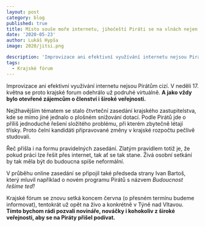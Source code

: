 ```yaml
---
layout: post
category: blog
published: true
title: Místo souše moře internetu, jihočeští Piráti se na vlnách nejen připravovali na nadcházející krajské zastupitelstvo
date: '2020-05-23'
author: Lukáš Hypša
image: 2020/jitsi.png

description: 'Improvizace ani efektivní využívání internetu nejsou Pirátům cizí. V neděli 17. května se proto krajské forum odehrálo už podruhé virtuálně.'
tags:
  - Krajské fórum
---
```

Improvizace ani efektivní využívání internetu nejsou Pirátům cizí. V neděli 17. května se proto krajské forum odehrálo už podruhé virtuálně. 
**A jako vždy bylo otevřené zájemcům o členství i široké veřejnosti.**

Nejžhavějším tématem se stalo čtvrteční zasedání krajského zastupitelstva, kde se mimo jiné jednalo o plošném snižování dotací. 
Podle Pirátů jde o příliš jednoduché řešení složitého problému, při kterém zbytečně létají třísky. Proto čelní kandidáti připravované změny v krajské rozpočtu pečlivě studovali. 

Řeč přišla i na formu pravidelných zasedání. Zlatým pravidlem totiž je, že pokud práci lze řešit přes internet, tak ať se tak stane. Živá osobní setkání by tak měla být do budoucna spíše neformální.

V průběhu online zasedání se připojil také předseda strany Ivan Bartoš, který mluvil například o novém programu Pirátů s názvem *Budoucnost řešíme teď!* 

Krajské fórum se znovu setká koncem června (o přesném termínu budeme informovat), tentokrát už opět na živo a konkrétně v Týně nad Vltavou. **Tímto bychom rádi pozvali novináře, nováčky i kohokoliv z široké veřejnosti, aby se na Piráty přišel podívat.**